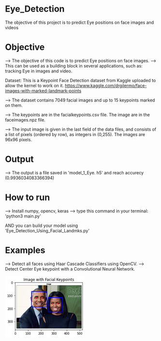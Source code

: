 # Eye_Detection
The objective of this project is to predict Eye positions on face images and videos 

# Objective

--> The objective of this code is to predict Eye positions on face images. 
--> This can be used as a building block in several applications, such as: tracking Eye in images and video.

Dataset:
This is a Keypoint Face Detection dataset from Kaggle uploaded to allow the kernel to work on it.
https://www.kaggle.com/drgilermo/face-images-with-marked-landmark-points

--> The dataset contains 7049 facial images and up to 15 keypoints marked on them.

--> The keypoints are in the facialkeypoints.csv file. The image are in the faceimages.npz file.

--> The input image is given in the last field of the data files, and consists of a list of pixels (ordered by row), as integers in (0,255). The images are 96x96 pixels.


# Output

--> The output is a file saved in 'model_1_Eye. h5' and reach accurecy (0.9936034083366394)


# How to run

--> Install numpy, opencv, keras
--> type this command in your terminal: 'python3 main.py'

AND you can build your model using 'Eye_Detection_Using_Facial_Landmks.py'


# Examples
--> Detect all faces using Haar Cascade Classifiers using OpenCV.
--> Detect Center Eye keypoint with a Convolutional Neural Network.

![alt text](https://github.com/dodo295/Eye_Detection/blob/main/test2.png?raw=true)


